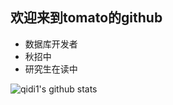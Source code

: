 ## 欢迎来到tomato的github

* 数据库开发者 
* 秋招中
* 研究生在读中

![qidi1's github stats](https://github-readme-stats.vercel.app/api?username=qidi1&show_icons=true&theme=radical) 

